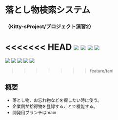 # 落とし物検索システム
### （Kitty-sProject/プロジェクト演習2）
<<<<<<< HEAD
<img src="https://img.shields.io/badge/PHPMailer-v6.1.8-blue"> <img src="https://img.shields.io/badge/jquery-v3.5.1-green">  <img src="https://img.shields.io/badge/bootstrap-v4.5.3-yellow"> <img src="https://img.shields.io/badge/database-Mysql-orange">
=======
<img src="https://img.shields.io/badge/PHP-v5.6~-red"> <img src="https://img.shields.io/badge/MySQL-v5.7~-yellow"> <img src="https://img.shields.io/badge/jQuery-v3.5.1-green"> <img src="https://img.shields.io/badge/Bootstrap-v4.5.1-purple"> <img src="https://img.shields.io/badge/PHPMailer-v6.1.8-blue">

>>>>>>> feature/tani
## 概要
 - 落とし物、お忘れ物などを探したい時に使う。
 - 企業側が拾得物を登録することで機能する。
 - 開発用ブランチはmain
